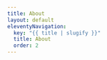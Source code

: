 ```yaml
---
title: About
layout: default
eleventyNavigation:
  key: "{{ title | slugify }}"
  title: About
  order: 2
---
```

